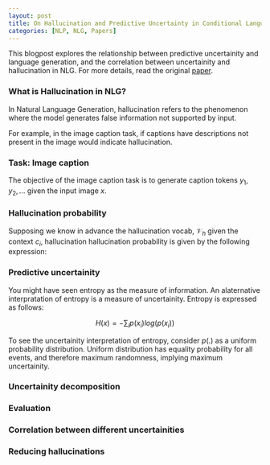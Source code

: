 ```yaml
---
layout: post
title: On Hallucination and Predictive Uncertainty in Conditional Language Generation
categories: [NLP, NLG, Papers]
---
```


This blogpost explores the relationship between predictive uncertainity and language generation, 
and the correlation between uncertainity and hallucination in NLG. For more details, read the 
original [paper](https://arxiv.org/abs/2103.15025). 

### What is Hallucination in NLG?

In Natural Language Generation, hallucination refers to the phenomenon where the model
generates false information not supported by input. 


For example, in the image caption task, if captions have descriptions not present in the image 
would indicate hallucination.


### Task: Image caption

The objective of the image caption task is to generate caption tokens $y_1, y_2, ...$ given the 
input image $x$.

### Hallucination probability

Supposing we know in advance the hallucination vocab, $\mathcal{V}_h$ given the context $c_i$, hallucination 
hallucination probability is given by the following expression:




### Predictive uncertainity

You might have seen entropy as the measure of information. An alaternative interpratation of entropy 
is a measure of uncertainity. Entropy is expressed as follows:

$$ \begin{equation} H(x) = -\sum_i p(x_i) log(p(x_i))\end{equation} $$

To see the uncertainity interpretation of entropy, consider $p(.)$ as a uniform probability distribution. 
Uniform distribution has equality probability for all events, and therefore maximum randomness, implying 
maximum uncertainity. 


### Uncertainity decomposition

### Evaluation

### Correlation between different uncertainities

### Reducing hallucinations

